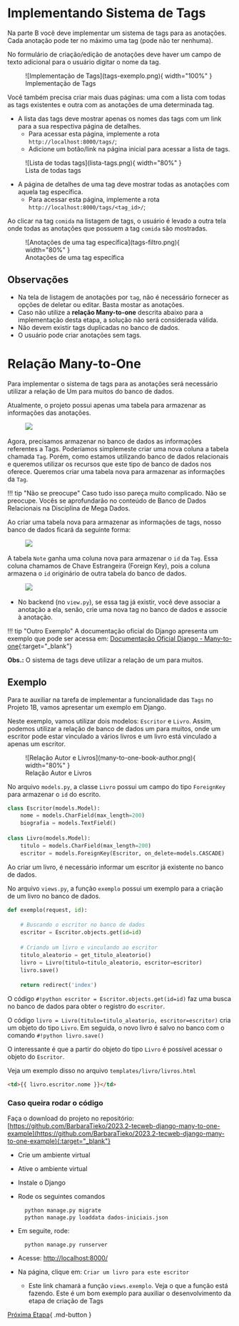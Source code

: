 # Implementando Sistema de Tags

Na parte B você deve implementar um sistema de tags para as anotações. Cada anotação pode ter no máximo uma tag (pode não ter nenhuma).

No formulário de criação/edição de anotações deve haver um campo de texto adicional para o usuário digitar o nome da tag. 


<figure markdown="span">
    ![Implementação de Tags](tags-exemplo.png){ width="100%" }
    <figcaption>Implementação de Tags</figcaption>
</figure>


Você também precisa criar mais duas páginas: uma com a lista com todas as tags existentes e outra com as anotações de uma determinada tag. 

- A lista das tags deve mostrar apenas os nomes das tags com um link para a sua respectiva página de detalhes. 
    - Para acessar esta página, implemente a rota `http://localhost:8000/tags/`;
    - Adicione um botão/link na página inicial para acessar a lista de tags.

<figure markdown="span">
    ![Lista de todas tags](lista-tags.png){ width="80%" }
    <figcaption>Lista de todas tags</figcaption>
</figure>

- A página de detalhes de uma tag deve mostrar todas as anotações com aquela tag específica.
    - Para acessar esta página, implemente a rota `http://localhost:8000/tags/<tag_id>/`;

Ao clicar na tag `comida` na listagem de tags, o usuário é levado a outra tela onde todas as anotações que possuem a tag `comida` são mostradas.

<figure markdown="span">
    ![Anotações de uma tag específica](tags-filtro.png){ width="80%" }
    <figcaption>Anotações de uma tag específica</figcaption>
</figure>

## Observações

- Na tela de listagem de anotações por `tag`, não é necessário fornecer as opções de deletar ou editar. Basta mostar as anotações.
- Caso não utilize a **relação Many-to-one** descrita abaixo para a implementação desta etapa, a solução não será considerada válida.
- Não devem existir tags duplicadas no banco de dados.
- O usuário pode criar anotações sem tags. 

# Relação Many-to-One

Para implementar o sistema de tags para as anotações será necessário utilizar a relação de Um para muitos do banco de dados.

Atualmente, o projeto possui apenas uma tabela para armazenar as informações das anotações.

<figure style="width:60%;">
  <img src="../many-to-one/note_table.png" />
</figure>

Agora, precisamos armazenar no banco de dados as informações referentes a Tags. Poderíamos simplemeste criar uma nova coluna a tabela chamada `Tag`. Porém, como estamos utilizando banco de dados relacionais e queremos utilizar os recursos que este tipo de banco de dados nos oferece. Queremos criar uma tabela nova para armazenar as informações da `Tag`.

!!! tip "Não se preocupe"
    Caso tudo isso pareça muito complicado. Não se preocupe. Vocês se aprofundarão no conteúdo de Banco de Dados Relacionais na Disciplina de Mega Dados.

Ao criar uma tabela nova para armazenar as informações de tags, nosso banco de dados ficará da seguinte forma:

<figure>
  <img src="../many-to-one/nota_tag_tables.png" />
</figure>

A tabela `Note` ganha uma coluna nova para armazenar o `id` da `Tag`. Essa coluna chamamos de Chave Estrangeira (Foreign Key), pois a coluna armazena o `id` originário de outra tabela do banco de dados.

<figure>
  <img src="../many-to-one/foreign_key.png" />
</figure>


- No backend (no `view.py`), se essa tag já existir, você deve associar a anotação a ela, senão, crie uma nova tag no banco de dados e associe à anotação.

!!! tip "Outro Exemplo"
    A documentação oficial do Django apresenta um exemplo que pode ser acessa em: [Documentação Oficial Django - Many-to-one](https://docs.djangoproject.com/en/5.0/topics/db/examples/many_to_one/){:target="_blank"}

**Obs.:** O sistema de tags deve utilizar a relação de um para muitos.



## Exemplo

Para te auxiliar na tarefa de implementar a funcionalidade das `Tags` no Projeto 1B, vamos apresentar um exemplo em Django. 

Neste exemplo, vamos utilizar dois modelos: `Escritor` e `Livro`.
Assim, podemos utilizar a relação de banco de dados um para muitos, onde um escritor pode estar vinculado a vários livros e um livro está vinculado a apenas um escritor.

<figure markdown="span">
    ![Relação Autor e Livros](many-to-one-book-author.png){ width="80%" }
    <figcaption>Relação Autor e Livros</figcaption>
</figure>


No arquivo `models.py`, a classe `Livro` possui um campo do tipo `ForeignKey` para armazenar o `id` do escrito.

```python hl_lines="7"
class Escritor(models.Model):
    nome = models.CharField(max_length=200)
    biografia = models.TextField()

class Livro(models.Model):
    titulo = models.CharField(max_length=200)
    escritor = models.ForeignKey(Escritor, on_delete=models.CASCADE)
```

Ao criar um livro, é necessário informar um escritor já existente no banco de dados.

No arquivo `views.py`, a função `exemplo` possui um exemplo para a criação de um livro no banco de dados.

```python hl_lines="4 8"
def exemplo(request, id):

    # Buscando o escritor no banco de dados
    escritor = Escritor.objects.get(id=id)

    # Criando um livro e vinculando ao escritor
    titulo_aleatorio = get_titulo_aleatorio()
    livro = Livro(titulo=titulo_aleatorio, escritor=escritor)
    livro.save()

    return redirect('index')
```

O código `#!python escritor = Escritor.objects.get(id=id)` faz uma busca no banco de dados para obter o registro do `escritor`.

O código `livro = Livro(titulo=titulo_aleatorio, escritor=escritor)` cria um objeto do tipo `Livro`. Em seguida, o novo livro é salvo no banco com o comando `#!python livro.save()`

O interessante é que a partir do objeto do tipo `Livro` é possível acessar o objeto do `Escritor`.

Veja um exemplo disso no arquivo `templates/livro/livros.html` 

```html 
<td>{{ livro.escritor.nome }}</td>
```


### Caso queira rodar o código

Faça o download do projeto no repositório: [https://github.com/BarbaraTieko/2023.2-tecweb-django-many-to-one-example](https://github.com/BarbaraTieko/2023.2-tecweb-django-many-to-one-example){:target="_blank"}

- Crie um ambiente virtual
- Ative o ambiente virtual
- Instale o Django
- Rode os seguintes comandos

        python manage.py migrate
        python manage.py loaddata dados-iniciais.json

- Em seguite, rode:

        python manage.py runserver

- Acesse: [http://localhost:8000/](http://localhost:8000/)

- Na página, clique em: `Criar um livro para este escritor`
    - Este link chamará a função `views.exemplo`. Veja o que a função está fazendo.
    Este é um bom exemplo para auxiliar o desenvolvimento da etapa de criação de Tags


[Próxima Etapa](tarefa03.md){ .md-button }